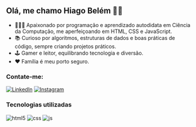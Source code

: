 ## Olá, me chamo Hiago Belém 👋🏽

- 🧑🏽‍💻 Apaixonado por programação e aprendizado autodidata em Ciência da Computação, me aperfeiçoando em HTML, CSS e JavaScript.
- 📚 Curioso por algoritmos, estruturas de dados e boas práticas de código, sempre criando projetos práticos.
- 🕹️ Gamer e leitor, equilibrando tecnologia e diversão.
- ❤️ Família é meu porto seguro.

### Contate-me:
[![LinkedIn](https://img.shields.io/badge/linkedin-%230077B5.svg?style=for-the-badge&logo=linkedin&logoColor=white)](https://www.linkedin.com/in/hiago-miranda-belém)
[![Instagram](https://img.shields.io/badge/Instagram-%23E4405F.svg?style=for-the-badge&logo=Instagram&logoColor=white)](https://www.instagram.com/hiagomirandabelem/)


### Tecnologias utilizadas
<div style="display: inline_block">
  <img align="center" alt="html5" src="https://img.shields.io/badge/HTML5-E34F26?style=for-the-badge&logo=html5&logoColor=white" />
  <img align="center" alt="css" src="https://img.shields.io/badge/CSS3-1572B6?style=for-the-badge&logo=css3&logoColor=white" />
  <img align="center" alt="js" src="https://img.shields.io/badge/JavaScript-F7DF1E?style=for-the-badge&logo=javascript&logoColor=black" />
</div>
